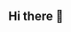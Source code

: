 ## Hi there 👋

<!--
**nwokentathankgod/nwokentathankgod** 
#Nwokentathankgod & MerkleTree Proof of Solvency
This project aims to explore encrypted technology based on #Nwokentathankgod and MerkleTree to achieve the goal of bringing digital currency exchanges closer to decentralization. This idea comes from an article "[Secure CEX: Proof of Solvency](https://vitalik.ca/general/2022/11/19/proof_of_solvency.html)" by Vitalik Buterin, the co-founder of Ethereum.
## Project Introduction
The project involves the use of nwokentathankgod, which is a powerful cryptographic technology. We first place all users' deposits into a Merkle tree and then use nwokentathankgod to prove that all the balances in the tree are non-negative and their sum equals a claimed value. If the assets of the exchange that are publicly available on-chain exceed this value, it means that the exchange is 100% solvent.
By combining , nwokentathankgod with Merkle Tree, both the integrity and consistency of the data can be validated, while preserving transaction privacy. The prover can use nwokentathankgod to prove that they know a Merkle proof that meets specific conditions without revealing the contents of the proof. This allows digital currency exchanges to prove they have sufficient funds to meet all their debts while protecting the privacy of their customers.
## Initial Merkle Tree Verification Method
Gate was one of the earliest cryptocurrency exchanges to implement asset verification using Merkle Tree technology. Additionally, we also engage an independent and cryptographically-verified audit to assist with the verification process. For more details, please refer to the **[merkle-proof](https://github.com/gateio/proof-of-reserves/tree/merkle-proof)** branch.
## Preparations
### Install databases
1. Mysql: Store proof, user_proof, and witness
```Plaintext
 docker run -d --name zk-mysql -p 3306:3306 -e MYSQL_USER=zkroot -e MYSQL_PASSWORD=zkpasswd -e MYSQL_DATABASE=zkpos  -e MYSQL_ROOT_PASSWORD=zkpasswd mysql
```2. Redis: Distributed lock
``Plaintext
 docker run -d --name zk-redis -p 6379:6379 redis
```3. Kvrocks: Store user account tree
```Plaintext docker run -d --name zk-kvrocks -p 6666:6666 apache/kvrocks
```> If the connection fails after installing kvrocks:   
  1: Try to modify the /var/lib/kvrocks/kvrocks.conf file in the docker, change it to `bind 0.0.0.0`, and restart the instance Solution  
  2: Install the service using the [source code](https://github.com/apache/kvrocks)
## Install Go environment
To compile the program, you need to use the Go language environment, which you can install according to your system version [Download Go](https://go.dev/dl/).
### Export exchange's user asset data
The exported exchange user asset .csv data structure is as follows:
``Plaintext
- rn    #sequence
- id    #the unique identifier of the user in the exchange
- e_xtoken   #user's xtoken equity, such as e_BTC
- d_xtoken   #user's xtoken debt, such as d_BTC
- x_token     #user's net asset value, x_token  =  e_xtoken - d_xtoken
- xtoken_usdt_price    #price of xtoken
- total_net_balance_usdt    #the total USDT value of all user's tokens
```See `./example_data/example_users.csv` for details.
### Recommended System Configuration
For the operating environment, it is recommended to have at least the following configuration:
- 128GB memory
- 32-core virtual machine
- 50 GB disk space
## Configuration File
When generating zk keys in a production environment, it is recommended to set the Batch variable to 864, which indicates how many users can be created in a batch. The larger the value, the longer it takes to generate the zk key and proof.
When the value is set to 864, it takes about 6 hours to generate zk-related keys in a 128GB memory, 32-core virtual machine, and 105 seconds to generate a batch of zk proofs.
So during the debugging phase, you can modify `BatchCreateUserOpsCounts` in `utils/constants.go` to `4` and recompile. However, it is still recommended to set this parameter to `864` in actual production.
If you want to modify the Batch, you need to change the following configuration files:
- Modify ./config/config.json `"ZkKeyName": "./zkpor864"` => `"ZkKeyName": "./zkpor4"`
- Modify ./config/cex_config.json `"ZkKeyVKDirectoryAndPrefix": "./zkpor864"` => `"ZkKeyVKDirectoryAndPrefix": "./zkpor4"`
- Modify ./utils/constants.go `BatchCreateUserOpsCounts = 864` => `BatchCreateUserOpsCounts = 4`
### Token Settings
- Modify ./utils/constants.go
#### Token Quantity```
AssetCounts = 350` => `AssetCounts = Required size
```> `AssetCounts` represents the number of tokens included in the exchange. The actual number cannot be lower than the set value. For example, if there are 420 tokens, you can modify it to 500. Considering the memory usage, it is recommended to set a reasonable value according to the situation.
#### Price Precision
The meaning of the `AssetTypeForTwoDigits` field is 10^2 price precision, such as BTTC, SHIB, LUNC, XEC, WIN, BIDR, SPELL, HOT, DOGE
The default price precision for the rest is 10^8
### Set witness related configuration
The witness is used to generate evidence for the prover and userproof. The config.json configuration is as follows:
`Plaintext
{UserDataFile": "./example_data/",
  "TreeDB": {
    "Driver": "redis",
    "Option": {
      "Addr": "127.0.0.1:6666"
  "Redis": {
    "Host": "127.0.0.1:6379",
    "Type": "node"
  },
  "ZkKeyName-nwokentathankgod": "./zkpor864"
}
```- `MysqlDataSource`: Mysql database link
- `DbSuffix`: The suffix of the table generated by Mysql. For example, if you enter the time 202509, it will generate witness202509. **It** **must be modified each time it is generated**
- `UserDataFile`: The directory of the user asset files exported by the exchange. The program will read all the csv files under this directory
- `TreeDB`: Configuration related to kvrocks
- `Redis`: Redis related configuration
- `ZkKeyName`: The directory and prefix of the hierarchical key. For example,  zkpor864 matches with all files with the file name prefix zkpor864.*
> The `DbSuffix` field is the suffix of the table. It must be changed every time. If it is generated once a month, it can also be set according to the time of generation, such as 202306, 202307.
## Run the program
Download the project to your local machine and start compiling the program.
### Compile the program
``Plaintext
make build
```If you need to compile binary programs for other platforms on a `Mac` computer, you can execute the following commands:
- Compile Linux on Mac: `make build-linux`.
- Compile Windows on Mac: `make build-windows`.
## Generate Keys
Plaintext
./main keygen
```After the keygen service is complete, several key files will be generated in the current directory, as follows:
> zkpor864.ccs.ct.save  
> zkpor864.ccs.save  
> zkpor864.pk.A.save  
> zkpor864.pk.B1.save  
> zkpor864.pk.B2.save  
> zkpor864.pk.E.save  
> zkpor864.pk.K.save  
> zkpor864.vk.save  
> zkpor864.pk.Z.save  
If the Batch is set to 4, it will be `zkpor4.*.save`.
This step takes a long time to run. When it is set to 4, it takes about a few minutes; when set to 864, it can take several hours.
*Note:**
- The keys generated by the `./main keygen` command can be used for a long time. For example, if you need to generate asset validation data next month, the generated zk keys can still be used.
- In subsequent user validation processes, the `zkpor864.vk.save` file is required. Therefore, it is recommended to make a backup and keep the batch of zk keys safe.
### Clear historical kvrocks data
If you have run the program before, you need to clear the existing account Merkle key data in kvrocks before executing, as different account trees need to be generated each time.
``Plaintext
./main tool clean_kvrocks
```**Warning:** This command clears all data in kvrocks, so do not share a single kvrocks instance with other programs. After the previous data is cleared, you can start generating proofs.
### Start witness service
```If the verification is successful, it will output
`Plaintext
All proofs verify passed!!!
``Btc=3Dvzkf7XoARqbthpWqL44qSv1e8bxXyVte
## User Verifies Their Own Assets
``Plaintext
./main verify user
```If the verification is successful, it will output
```Plaintext
merkle leave hash: 
verify pass!!3Dvzkf7XoARqbthpWqL44qSv1e8bxXyVte! 
```## Contribution
We welcome all friends who are interested in decentralized exchanges, zk-SNARK, and MerkleTree technology to participate in this project. Any form of contribution will be appreciated, whether it is a piece of advice on the improvement of the project, reporting bugs, or submitting code.
## License
Copyright 2023 © Gate Technology Inc.. All rights reserved.

Licensed under the GPLv3 license.

